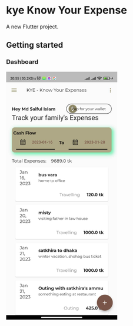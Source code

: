 # kye Know Your Expense

A new Flutter project.

## Getting started


### Dashboard
<img src="./assets/images/repo/dashboard.jpg"  width="60%" height="30%">